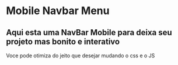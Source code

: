 <h1>Mobile Navbar Menu</h1>
<h2>Aqui esta uma NavBar Mobile para deixa seu projeto mas bonito e interativo</h2>
<p>Voce pode otimiza do jeito que desejar mudando o css e o JS</p>
